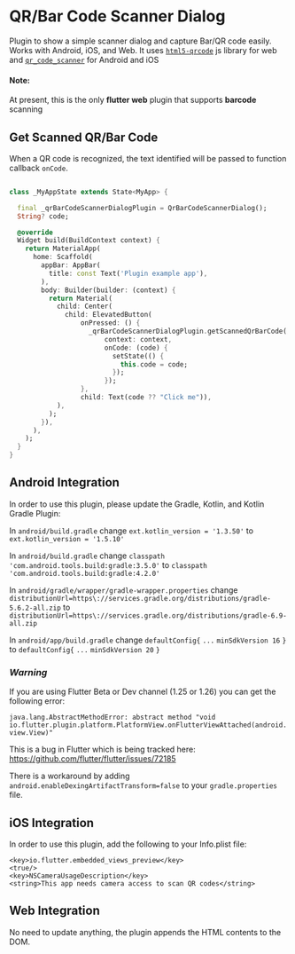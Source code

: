 
# QR/Bar Code Scanner Dialog
Plugin to show a simple scanner dialog and capture Bar/QR code easily. Works with Android, iOS, and Web. It uses [`html5-qrcode`](https://github.com/mebjas/html5-qrcode) js library for web and [`qr_code_scanner`](https://pub.dev/packages/qr_code_scanner) for Android and iOS

#### Note:
At present, this is the only **flutter web** plugin that supports **barcode** scanning


## Get Scanned QR/Bar Code

When a QR code is recognized, the text identified will be passed to function callback `onCode`.
```dart

class _MyAppState extends State<MyApp> {

  final _qrBarCodeScannerDialogPlugin = QrBarCodeScannerDialog();
  String? code;

  @override
  Widget build(BuildContext context) {
    return MaterialApp(
      home: Scaffold(
        appBar: AppBar(
          title: const Text('Plugin example app'),
        ),
        body: Builder(builder: (context) {
          return Material(
            child: Center(
              child: ElevatedButton(
                  onPressed: () {
                    _qrBarCodeScannerDialogPlugin.getScannedQrBarCode(
                        context: context,
                        onCode: (code) {
                          setState(() {
                            this.code = code;
                          });
                        });
                  },
                  child: Text(code ?? "Click me")),
            ),
          );
        }),
      ),
    );
  }
}
```

## Android Integration
In order to use this plugin, please update the Gradle, Kotlin, and Kotlin Gradle Plugin:

In ```android/build.gradle``` change ```ext.kotlin_version = '1.3.50'``` to ```ext.kotlin_version = '1.5.10'```

In ```android/build.gradle``` change ```classpath 'com.android.tools.build:gradle:3.5.0'``` to ```classpath 'com.android.tools.build:gradle:4.2.0'```

In ```android/gradle/wrapper/gradle-wrapper.properties``` change ```distributionUrl=https\://services.gradle.org/distributions/gradle-5.6.2-all.zip``` to ```distributionUrl=https\://services.gradle.org/distributions/gradle-6.9-all.zip```

In ```android/app/build.gradle``` change
```defaultConfig{```
  ```...```
  ```minSdkVersion 16```
```}``` to
```defaultConfig{```
  ```...```
  ```minSdkVersion 20```
```}```

### *Warning*
If you are using Flutter Beta or Dev channel (1.25 or 1.26) you can get the following error:

`java.lang.AbstractMethodError: abstract method "void io.flutter.plugin.platform.PlatformView.onFlutterViewAttached(android.view.View)"`

This is a bug in Flutter which is being tracked here: https://github.com/flutter/flutter/issues/72185

There is a workaround by adding `android.enableDexingArtifactTransform=false` to your `gradle.properties` file.

## iOS Integration
In order to use this plugin, add the following to your Info.plist file:
```
<key>io.flutter.embedded_views_preview</key>
<true/>
<key>NSCameraUsageDescription</key>
<string>This app needs camera access to scan QR codes</string>
```

## Web Integration

No need to update anything, the plugin appends the HTML contents to the DOM.
